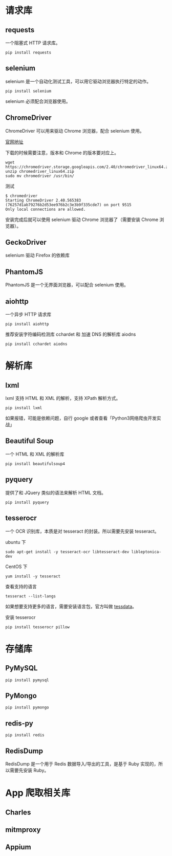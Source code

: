 # 请求库

## requests

一个阻塞式 HTTP 请求库。

```
pip install requests
```

## selenium

selenium 是一个自动化测试工具，可以用它驱动浏览器执行特定的动作。

```
pip install selenium
```

selenium 必须配合浏览器使用。

## ChromeDriver

ChromeDriver 可以用来驱动 Chrome 浏览器，配合 selenium 使用。

[官网地址](http://chromedriver.chromium.org/)

下载的时候需要注意，版本和 Chrome 的版本要对应上。

```
wget https://chromedriver.storage.googleapis.com/2.40/chromedriver_linux64.zip
unzip chromedriver_linux64.zip
sudo mv chromedriver /usr/bin/
```

测试

```
$ chromedriver
Starting ChromeDriver 2.40.565383 (76257d1ab79276b2d53ee976b2c3e3b9f335cde7) on port 9515
Only local connections are allowed.
```

安装完成后就可以使用 selenium 驱动 Chrome 浏览器了（需要安装 Chrome 浏览器）。

## GeckoDriver

selenium 驱动 Firefox 的依赖库

## PhantomJS

PhantomJS 是一个无界面浏览器，可以配合 selenium 使用。

## aiohttp

一个异步 HTTP 请求库

```
pip install aiohttp
```

推荐安装字符编码检测库 cchardet 和 加速 DNS 的解析库 aiodns

```
pip install cchardet aiodns
```

# 解析库

## lxml

lxml 支持 HTML 和 XML 的解析，支持 XPath 解析方式。

```
pip install lxml
```

如果报错，可能是依赖问题，自行 google 或者查看「Python3网络爬虫开发实战」

## Beautiful Soup

一个 HTML 和 XML 的解析库

```
pip install beautifulsoup4
```

## pyquery

提供了和 JQuery 类似的语法来解析 HTML 文档。

```
pip install pyquery
```

## tesserocr

一个 OCR 识别库，本质是对 tesseract 的封装。所以需要先安装 tesseract。

ubuntu 下

```
sudo apt-get install -y tesseract-ocr libtesseract-dev libleptonica-dev
```

CentOS 下

```
yum install -y tesseract
```

查看支持的语言

```
tesseract --list-langs
```

如果想要支持更多的语言，需要安装语言包，官方叫做 [tessdata](https://github.com/tesseract-ocr/tessdata)。

安装 tesserocr

```
pip install tesserocr pillow
```

# 存储库

## PyMySQL

```
pip install pymysql
```

## PyMongo

```
pip install pymongo
```

## redis-py

```
pip install redis
```

## RedisDump

RedisDump 是一个用于 Redis 数据导入/导出的工具，是基于 Ruby 实现的，所以需要先安装 Ruby。

# App 爬取相关库

## Charles

## mitmproxy

## Appium